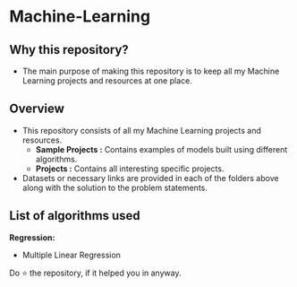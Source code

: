 # Machine-Learning


## Why this repository?
  - The main purpose of making this repository is to keep all my Machine Learning projects and resources at one place.

## Overview
  - This repository consists of all my Machine Learning projects and resources.
    - **Sample Projects :** Contains examples of models built using different algorithms.
    - **Projects :** Contains all interesting specific projects.
  - Datasets or necessary links are provided in each of the folders above along with the solution to the problem statements.

## List of algorithms used

**Regression:**
  - Multiple Linear Regression
  



Do :star: the repository, if it helped you in anyway.
